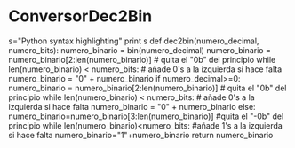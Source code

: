 # ConversorDec2Bin
s="Python syntax highlighting"
print s
def dec2bin(numero_decimal, numero_bits):
    numero_binario = bin(numero_decimal)
    numero_binario = numero_binario[2:len(numero_binario)]  # quita el "0b" del principio
    while len(numero_binario) < numero_bits:      # añade 0's a la izquierda si hace falta
        numero_binario = "0" + numero_binario
    if numero_decimal>=0:
        numero_binario = numero_binario[2:len(numero_binario)]  # quita el "0b" del principio
        while len(numero_binario) < numero_bits:      # añade 0's a la izquierda si hace falta
            numero_binario = "0" + numero_binario
    else:
        numero_binario=numero_binario[3:len(numero_binario)]    #quita el "-0b" del principio
        while len(numero_binario)<numero_bits:  #añade 1's a la izquierda si hace falta
            numero_binario="1"+numero_binario
    return numero_binario
